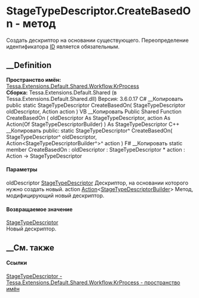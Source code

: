 # StageTypeDescriptor.CreateBasedOn - метод
Создать дескриптор на основании существующего. Переопределение идентификатора
[ID](P_Tessa_Extensions_Default_Shared_Workflow_KrProcess_StageTypeDescriptor_ID.htm)
является обязательным.
## __Definition
 **Пространство имён:**
[Tessa.Extensions.Default.Shared.Workflow.KrProcess](N_Tessa_Extensions_Default_Shared_Workflow_KrProcess.htm)  
 **Сборка:** Tessa.Extensions.Default.Shared (в
Tessa.Extensions.Default.Shared.dll) Версия: 3.6.0.17
C# __Копировать
     public static StageTypeDescriptor CreateBasedOn(
    	StageTypeDescriptor oldDescriptor,
    	Action<StageTypeDescriptorBuilder> action
    )
VB __Копировать
     Public Shared Function CreateBasedOn ( 
    	oldDescriptor As StageTypeDescriptor,
    	action As Action(Of StageTypeDescriptorBuilder)
    ) As StageTypeDescriptor
C++ __Копировать
     public:
    static StageTypeDescriptor^ CreateBasedOn(
    	StageTypeDescriptor^ oldDescriptor, 
    	Action<StageTypeDescriptorBuilder^>^ action
    )
F# __Копировать
     static member CreateBasedOn : 
            oldDescriptor : StageTypeDescriptor * 
            action : Action<StageTypeDescriptorBuilder> -> StageTypeDescriptor 
#### Параметры
oldDescriptor
[StageTypeDescriptor](T_Tessa_Extensions_Default_Shared_Workflow_KrProcess_StageTypeDescriptor.htm)
    Дескриптор, на основании которого нужно создать новый.
action
[Action](https://learn.microsoft.com/dotnet/api/system.action-1)<[StageTypeDescriptorBuilder](T_Tessa_Extensions_Default_Shared_Workflow_KrProcess_StageTypeDescriptorBuilder.htm)>
    Метод, модифицирующий новый дескриптор.
#### Возвращаемое значение
[StageTypeDescriptor](T_Tessa_Extensions_Default_Shared_Workflow_KrProcess_StageTypeDescriptor.htm)  
Новый дескриптор.
##  __См. также
#### Ссылки
[StageTypeDescriptor -
](T_Tessa_Extensions_Default_Shared_Workflow_KrProcess_StageTypeDescriptor.htm)
[Tessa.Extensions.Default.Shared.Workflow.KrProcess - пространство
имён](N_Tessa_Extensions_Default_Shared_Workflow_KrProcess.htm)
